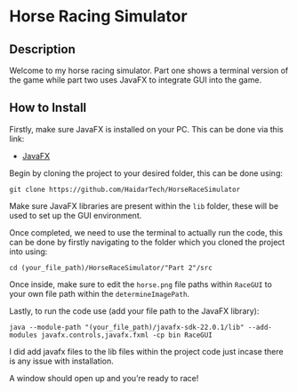 # Horse Racing Simulator

## Description
Welcome to my horse racing simulator. Part one shows a terminal version of the game while part two uses JavaFX to integrate GUI into the game.

## How to Install
Firstly, make sure JavaFX is installed on your PC. This can be done via this link:
- [JavaFX](https://openjfx.io/)

Begin by cloning the project to your desired folder, this can be done using:


```git clone https://github.com/HaidarTech/HorseRaceSimulator```

Make sure JavaFX libraries are present within the `lib` folder, these will be used to set up the GUI environment.

Once completed, we need to use the terminal to actually run the code, this can be done by firstly navigating to the folder which you cloned the project into using:

```cd (your_file_path)/HorseRaceSimulator/"Part 2"/src```

Once inside, make sure to edit the `horse.png` file paths within `RaceGUI` to your own file path within the `determineImagePath`.

Lastly, to run the code use (add your file path to the JavaFX library):

```java --module-path "(your_file_path)/javafx-sdk-22.0.1/lib" --add-modules javafx.controls,javafx.fxml -cp bin RaceGUI```


I did add javafx files to the lib files within the project code just incase there is any issue with installation.


A window should open up and you’re ready to race!